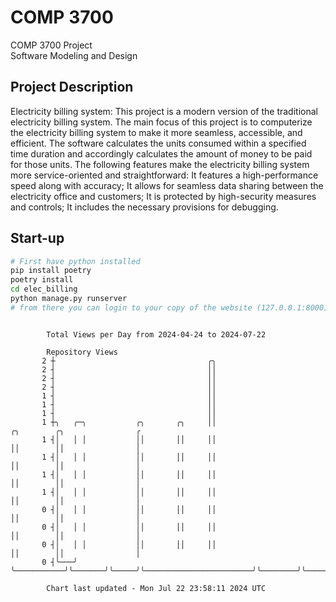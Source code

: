 # COMP 3700
COMP 3700 Project  
Software Modeling and Design
## Project Description
Electricity billing system: This project is a modern version of the traditional electricity billing system. The main focus of this project is to computerize the electricity billing system to make it more seamless, accessible, and efficient. The software calculates the units consumed within a specified time duration and accordingly calculates the amount of money to be paid for those units. The following features make the electricity billing system more service-oriented and straightforward: It features a high-performance speed along with accuracy; It allows for seamless data sharing between the electricity office and customers; It is protected by high-security measures and controls; It includes the necessary provisions for debugging.

## Start-up
```bash
# First have python installed
pip install poetry
poetry install
cd elec_billing
python manage.py runserver
# from there you can login to your copy of the website (127.0.0.1:8000), default creds are admin/admin
```

```

        Total Views per Day from 2024-04-24 to 2024-07-22

        Repository Views
       2 ┼                                  ╭╮
       2 ┤                                  ││
       2 ┤                                  ││
       2 ┤                                  ││
       1 ┤                                  ││
       1 ┤                                  ││
       1 ┤                                  ││
       1 ┼╮   ╭─╮           ╭╮       ╭╮     ││                        ╭╮        ╭╮                ╭
       1 ┤│   │ │           ││       ││     ││                        ││        ││                │
       1 ┤│   │ │           ││       ││     ││                        ││        ││                │
       1 ┤│   │ │           ││       ││     ││                        ││        ││                │
       1 ┤│   │ │           ││       ││     ││                        ││        ││                │
       0 ┤│   │ │           ││       ││     ││                        ││        ││                │
       0 ┤│   │ │           ││       ││     ││                        ││        ││                │
       0 ┤│   │ │           ││       ││     ││                        ││        ││                │
       0 ┤╰───╯ ╰───────────╯╰───────╯╰─────╯╰────────────────────────╯╰────────╯╰────────────────╯

        Chart last updated - Mon Jul 22 23:58:11 2024 UTC
        
```
